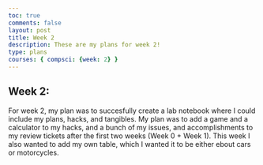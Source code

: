 ```yaml
---
toc: true
comments: false
layout: post
title: Week 2
description: These are my plans for week 2!
type: plans
courses: { compsci: {week: 2} }
---
```

## Week 2:
For week 2, my plan was to succesfully create a lab notebook where I could include my plans, hacks, and tangibles. My plan was to add a game and a calculator to my hacks, and a bunch of my issues, and accomplishments to my review tickets after the first two weeks (Week 0 + Week 1). This week I also wanted to add my own table, which I wanted it to be either ebout cars or motorcycles. 
